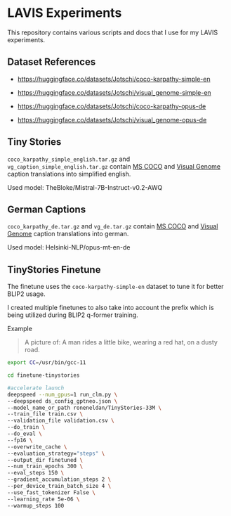# LAVIS Experiments

This repository contains various scripts and docs that I use for my LAVIS experiments.

## Dataset References

* https://huggingface.co/datasets/Jotschi/coco-karpathy-simple-en
* https://huggingface.co/datasets/Jotschi/visual_genome-simple-en

* https://huggingface.co/datasets/Jotschi/coco-karpathy-opus-de
* https://huggingface.co/datasets/Jotschi/visual_genome-opus-de

## Tiny Stories

`coco_karpathy_simple_english.tar.gz` and `vg_caption_simple_english.tar.gz` contain [MS COCO](https://paperswithcode.com/dataset/coco) and [Visual Genome](https://paperswithcode.com/dataset/visual-genome) caption translations into simplified english.

Used model: TheBloke/Mistral-7B-Instruct-v0.2-AWQ

## German Captions

`coco_karpathy_de.tar.gz` and `vg_de.tar.gz` contain [MS COCO](https://paperswithcode.com/dataset/coco) and [Visual Genome](https://paperswithcode.com/dataset/visual-genome) caption translations into german.

Used model: Helsinki-NLP/opus-mt-en-de


## TinyStories Finetune

The finetune uses the `coco-karpathy-simple-en` dataset to tune it for better BLIP2 usage.

I created multiple finetunes to also take into account the prefix which is being utilized during BLIP2 q-former training.

Example

> A picture of: A man rides a little bike, wearing a red hat, on a dusty road.

```bash
export CC=/usr/bin/gcc-11

cd finetune-tinystories

#accelerate launch
deepspeed --num_gpus=1 run_clm.py \
--deepspeed ds_config_gptneo.json \
--model_name_or_path roneneldan/TinyStories-33M \
--train_file train.csv \
--validation_file validation.csv \
--do_train \
--do_eval \
--fp16 \
--overwrite_cache \
--evaluation_strategy="steps" \
--output_dir finetuned \
--num_train_epochs 300 \
--eval_steps 150 \
--gradient_accumulation_steps 2 \
--per_device_train_batch_size 4 \
--use_fast_tokenizer False \
--learning_rate 5e-06 \
--warmup_steps 100
```